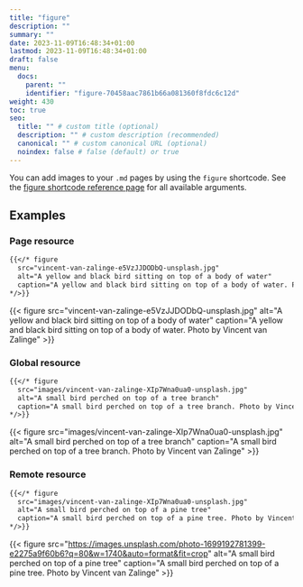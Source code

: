 ```yaml
---
title: "figure"
description: ""
summary: ""
date: 2023-11-09T16:48:34+01:00
lastmod: 2023-11-09T16:48:34+01:00
draft: false
menu:
  docs:
    parent: ""
    identifier: "figure-70458aac7861b66a081360f8fdc6c12d"
weight: 430
toc: true
seo:
  title: "" # custom title (optional)
  description: "" # custom description (recommended)
  canonical: "" # custom canonical URL (optional)
  noindex: false # false (default) or true
---
```


You can add images to your `.md` pages by using the `figure` shortcode. See the [figure shortcode reference page](/docs/reference/shortcodes/figure/) for all available arguments.

## Examples

### Page resource

```md
{{</* figure
  src="vincent-van-zalinge-e5VzJJDODbQ-unsplash.jpg"
  alt="A yellow and black bird sitting on top of a body of water"
  caption="A yellow and black bird sitting on top of a body of water. Photo by Vincent van Zalinge"
*/>}}
```

{{< figure src="vincent-van-zalinge-e5VzJJDODbQ-unsplash.jpg" alt="A yellow and black bird sitting on top of a body of water" caption="A yellow and black bird sitting on top of a body of water. Photo by Vincent van Zalinge" >}}

### Global resource

```md
{{</* figure
  src="images/vincent-van-zalinge-XIp7Wna0ua0-unsplash.jpg"
  alt="A small bird perched on top of a tree branch"
  caption="A small bird perched on top of a tree branch. Photo by Vincent van Zalinge"
*/>}}
```

{{< figure src="images/vincent-van-zalinge-XIp7Wna0ua0-unsplash.jpg" alt="A small bird perched on top of a tree branch" caption="A small bird perched on top of a tree branch. Photo by Vincent van Zalinge" >}}

### Remote resource

```md
{{</* figure
  src="images/vincent-van-zalinge-XIp7Wna0ua0-unsplash.jpg"
  alt="A small bird perched on top of a pine tree"
  caption="A small bird perched on top of a pine tree. Photo by Vincent van Zalinge"
*/>}}
```

{{< figure src="https://images.unsplash.com/photo-1699192781399-e2275a9f60b6?q=80&w=1740&auto=format&fit=crop" alt="A small bird perched on top of a pine tree" caption="A small bird perched on top of a pine tree. Photo by Vincent van Zalinge" >}}
